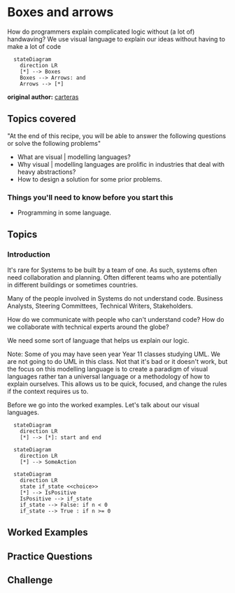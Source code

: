 # Boxes and arrows

How do programmers explain complicated logic without (a lot of) handwaving? We use visual language to explain our ideas without having to make a lot of code  

```mermaid
  stateDiagram
    direction LR
    [*] --> Boxes
    Boxes --> Arrows: and
    Arrows --> [*]
```

**original author:** [carteras](https://github.com/carteras)

<!-- add a new author mark if you updated this -->

## Topics covered

"At the end of this recipe, you will be able to answer the following questions or solve the following problems"

<!-- why should people expect to be able to do or know after doing this recipe -->

* What are visual | modelling languages? 
* Why visual | modelling languages are prolific in industries that deal with heavy abstractions?
* How to design a solution for some prior problems. 

### Things you'll need to know before you start this

<!-- what should they know before learning it -->

* Programming in some language.

## Topics

### Introduction

<!-- Introduce the topic, what is it, how does it work, include pictures -->

It's rare for Systems to be built by a team of one. As such, systems often need collaboration and planning. Often different teams who are potentially in different buildings or sometimes countries.

Many of the people involved in Systems do not understand code. Business Analysts, Steering Committees, Technical Writers, Stakeholders.

How do we communicate with people who can't understand code? How do we collaborate with technical experts around the globe? 

We need some sort of language that helps us explain our logic. 

Note: Some of you may have seen year Year 11 classes studying UML. We are not going to do UML in this class. Not that it's bad or it doesn't work, but the focus on this modelling language is to create a paradigm of visual languages rather tan a universal language or a methodology of how to explain ourselves. This allows us to be quick, focused, and change the rules if the context requires us to. 

Before we go into the worked examples. Let's talk about our visual languages. 

```mermaid
  stateDiagram
    direction LR
    [*] --> [*]: start and end
```

```mermaid
  stateDiagram
    direction LR
    [*] --> SomeAction
```

```mermaid
  stateDiagram
    direction LR
    state if_state <<choice>>
    [*] --> IsPositive
    IsPositive --> if_state
    if_state --> False: if n < 0
    if_state --> True : if n >= 0
```

## Worked Examples

<!-- Provide some basic worked examples that let people follow your worked examples. If it's a library, don't forget to tell people how to install it -->

## Practice Questions

<!-- Provide some basic practice questions that let people follow your worked examples.  -->

## Challenge

<!-- Make up a challenge question which asks people to use all of their knowledge they just learnt (and maybe some prior learning) to solve -->
